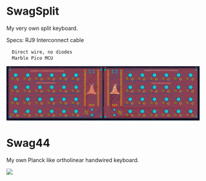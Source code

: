 # SwagSplit
My very own split keyboard.

Specs: RJ9 Interconnect cable
      
      Direct wire, no diodes
      Marble Pico MCU

![](PCB.png)

# Swag44
My own Planck like ortholinear handwired keyboard.

![](https://media.discordapp.net/attachments/1315742298427883561/1330176899682668574/IMG_4082.jpg?ex=67a95f86&is=67a80e06&hm=7413d6146263180fba64bb6b66a81f552c10ec054cf7c6562a1bc683c817854d&=&format=webp&width=675&height=900)
